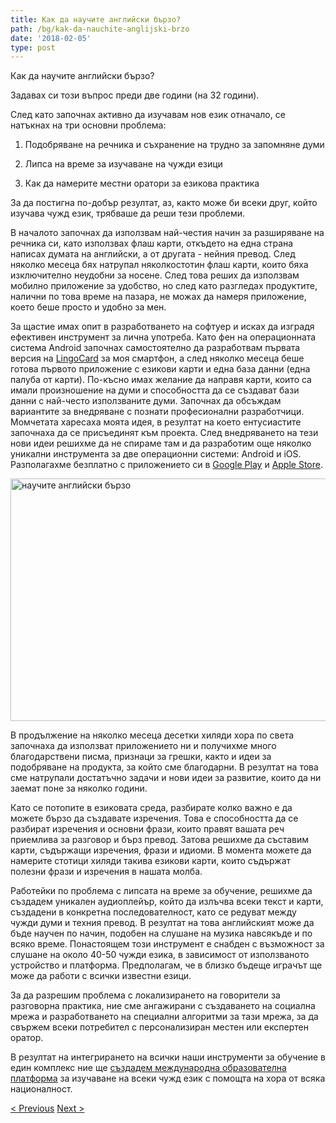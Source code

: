 ```yaml
---
title: Как да научите английски бързо?
path: /bg/kak-da-nauchite-anglijski-brzo
date: '2018-02-05'
type: post
---
```


Как да научите английски бързо?

Задавах си този въпрос преди две години (на 32 години).

След като започнах активно да изучавам нов език отначало, се натъкнах на три основни проблема:

1. Подобряване на речника и съхранение на трудно за запомняне думи

2. Липса на време за изучаване на чужди езици

3. Как да намерите местни оратори за езикова практика

За да постигна по-добър резултат, аз, както може би всеки друг, който изучава чужд език, трябваше да реши тези проблеми.

В началото започнах да използвам най-честия начин за разширяване на речника си, като използвах флаш карти, откъдето на една страна написах думата на английски, а от другата - нейния превод. След няколко месеца бях натрупал няколкостотин флаш карти, които бяха изключително неудобни за носене. След това реших да използвам мобилно приложение за удобство, но след като разгледах продуктите, налични по това време на пазара, не можах да намеря приложение, което беше просто и удобно за мен.

За щастие имах опит в разработването на софтуер и исках да изградя ефективен инструмент за лична употреба. Като фен на операционната система Android започнах самостоятелно да разработвам първата версия на <a href="https://lingocard.com">LingoCard</a> за моя смартфон, а след няколко месеца беше готова първото приложение с езикови карти и една база данни (една палуба от карти). По-късно имах желание да направя карти, които са имали произношение на думи и способността да се създават бази данни с най-често използваните думи. Започнах да обсъждам вариантите за внедряване с познати професионални разработчици. Момчетата харесаха моята идея, в резултат на което ентусиастите започнаха да се присъединят към проекта. След внедряването на тези нови идеи решихме да не спираме там и да разработим още няколко уникални инструмента за две операционни системи: Android и iOS. Разполагахме безплатно с приложението си в <a href="https://play.google.com/store/apps/details?id=com.lingocard.lingocard">Google Play</a> и <a href="https://itunes.apple.com/us/app/lingocard/id1217076835?mt=8">Apple Store</a>.

<img class="aligncenter wp-image-5587" src="../images/2018/01/LigoCard-App-small.png" alt="научите английски бързо" width="973" height="388" />

В продължение на няколко месеца десетки хиляди хора по света започнаха да използват приложението ни и получихме много благодарствени писма, признаци за грешки, както и идеи за подобряване на продукта, за който сме благодарни. В резултат на това сме натрупали достатъчно задачи и нови идеи за развитие, които да ни заемат поне за няколко години.

Като се потопите в езиковата среда, разбирате колко важно е да можете бързо да създавате изречения. Това е способността да се разбират изречения и основни фрази, които правят вашата реч приемлива за разговор и бърз превод. Затова решихме да съставим карти, съдържащи изречения, фрази и идиоми. В момента можете да намерите стотици хиляди такива езикови карти, които съдържат полезни фрази и изречения в нашата молба.

Работейки по проблема с липсата на време за обучение, решихме да създадем уникален аудиоплейър, който да излъчва всеки текст и карти, създадени в конкретна последователност, като се редуват между чужди думи и техния превод. В резултат на това английският може да бъде научен по начин, подобен на слушане на музика навсякъде и по всяко време. Понастоящем този инструмент е снабден с възможност за слушане на около 40-50 чужди езика, в зависимост от използваното устройство и платформа. Предполагам, че в близко бъдеще играчът ще може да работи с всички известни езици.

За да разрешим проблема с локализирането на говорители за разговорна практика, ние сме ангажирани с създаването на социална мрежа и разработването на специални алгоритми за тази мрежа, за да свържем всеки потребител с персонализиран местен или експертен оратор.

В резултат на интегрирането на всички наши инструменти за обучение в един комплекс ние ще <a href="https://lingocard.com">създадем международна образователна платформа</a> за изучаване на всеки чужд език с помощта на хора от всяка националност.

<a href="/bg/namerite-mestni-oratori-za-ezikova-praktika">< Previous</a> <a href="/bg/ezikovi-karti">Next ></a>